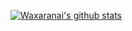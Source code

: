 [![Waxaranai's github stats](https://github-readme-stats.vercel.app/api?username=waxaranai&show_icons=true&count_private=true)](https://github.com/anuraghazra/github-readme-stats)
